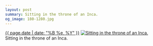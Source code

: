 ```yaml
---
layout: post
summary: Sitting in the throne of an Inca.
og_image: 180-1280.jpg
---
```


<p>
  <time><a href="/180">{{ page.date | date: "%B %e, %Y" }}</a></time>
  <a href="/180"><img src="{{ site.assets_url }}/180-640.jpg" srcset="{{ site.assets_url }}/180-1280.jpg 1280w, {{ site.assets_url }}/180-960.jpg 960w, {{ site.assets_url }}/180-640.jpg 640w, {{ site.assets_url }}/180-320.jpg 320w" sizes="(min-width: 700px) 50vw, calc(100vw - 2rem)" alt="Sitting in the throne of an Inca." /></a>
  <span>Sitting in the throne of an Inca.</span>
</p>
